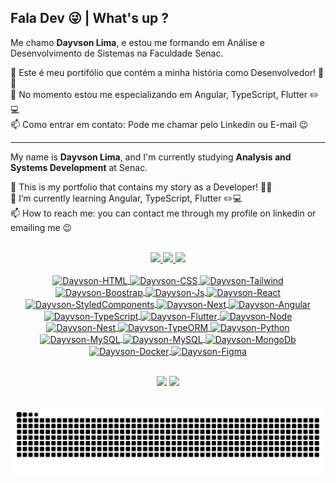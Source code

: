 ## Fala Dev 😜 | What's up ?

Me chamo <b>Dayvson Lima</b>, e estou me formando em Análise e Desenvolvimento de Sistemas na Faculdade Senac.

🔭 Este é meu portifólio que contém a minha história como Desenvolvedor! 🚀🚀 <br>
🌱 No momento estou me especializando em Angular, TypeScript, Flutter ✏️💻 <br>
📫 Como entrar em contato: Pode me chamar pelo Linkedin ou E-mail 😉 

<hr>

My name is <b>Dayvson Lima</b>, and I'm currently studying <b>Analysis and Systems Development</b> at Senac.

🔭 This is my portfolio that contains my story as a Developer! 🚀🚀 <br>
🌱 I’m currently learning Angular, TypeScript, Flutter ✏️💻 <br>
📫 How to reach me: you can contact me through my profile on linkedin or emailing me 😉

<br>

<div align="center">
  <a href="https://github.com/dayvsonlsantos">
  <img height="145em" src="https://github-readme-stats.vercel.app/api?username=dayvsonlsantos&show_icons=true&theme=gruvbox&include_all_commits=true&count_private=true"/>
  <img height="145em" src="https://github-readme-stats.vercel.app/api/top-langs/?username=dayvsonlsantos&layout=compact&langs_count=7&theme=gruvbox"/>
  <img height='180em' src='https://github-readme-streak-stats.herokuapp.com?user=dayvsonlsantos&theme=gruvbox&date_format=j%20M%5B%20Y%5D&fire=DD0000&ring=52DD81&dates=52DD81&stroke=ABCFDD' />
</div>

<div style="display: inline_block">

<div align="center">
  </br>
  <img align="center" alt="Dayvson-HTML" width="40" height="30" src="https://devicons.railway.app/i/html5.svg">
  <img align="center" alt="Dayvson-CSS" width="40" height="30" src="https://devicons.railway.app/i/css3.svg">
  <img align="center" width="40" height="30" alt="Dayvson-Tailwind" src="https://user-images.githubusercontent.com/102249811/191096932-b5ac035f-8cb7-4718-b966-789278dbaa69.svg">
  <img align="center" width="40" height="30" alt="Dayvson-Boostrap" src="https://devicons.railway.app/i/bootstrap.svg">
  <img align="center" alt="Dayvson-Js" width="40" height="30" src="https://devicons.railway.app/i/javascript.svg">
  <img align="center" alt="Dayvson-React" width="40" height="30" src="https://devicons.railway.app/i/react.svg">
  <img align="center" alt="Dayvson-StyledComponents" width="60" height="60" src="https://user-images.githubusercontent.com/102249811/191101190-e3d088af-a3d7-4341-8cb6-67bb020fc5cd.png">
  <img align="center" alt="Dayvson-Next" width="40" height="30" src="https://devicons.railway.app/i/nextjs-dark.svg">
  <img align="center" alt="Dayvson-Angular" width="40" height="30" src="https://devicons.railway.app/i/angularjs.svg">
  <img align="center" alt="Dayvson-TypeScript" width="40" height="30" src="https://devicons.railway.app/i/typescript.svg">
  <img align="center" alt="Dayvson-Flutter" width="40" height="30" src="https://devicons.railway.app/i/flutter.svg">
  <img align="center" alt="Dayvson-Node" width="40" height="30" src="https://devicons.railway.app/i/nodejs.svg">
  <img align="center" alt="Dayvson-Nest" width="40" height="30" src="https://devicons.railway.app/i/nestjs.svg">
  <img align="center" alt="Dayvson-TypeORM" width="40" height="30" src="https://github.com/dayvsonlsantos/dayvsonlsantos/assets/102249811/e26a6f41-5804-47a9-a5da-c9bf15e1ccaf">
  <img align="center" alt="Dayvson-Python" width="40" height="30" src="https://devicons.railway.app/i/python.svg">
  <img align="center" alt="Dayvson-MySQL" width="40" height="30" src="https://devicons.railway.app/i/postgresql.svg">
  <img align="center" alt="Dayvson-MySQL" width="40" height="30" src="https://devicons.railway.app/i/mysql.svg">
  <img align="center" alt="Dayvson-MongoDb" width="40" height="30" src="https://devicons.railway.app/i/mongodb.svg">
  <img align="center" alt="Dayvson-Docker" width="40" height="30" src="https://devicons.railway.app/i/docker.svg">
  <img align="center" width="40" height="30" alt="Dayvson-Figma" src="https://devicons.railway.app/i/figma.svg">
<!--   <img align="center" width="40" height="30" alt="Dayvson-Sass" src="https://devicons.railway.app/i/sass.svg"> -->
  </br>
</div>

</div>

<br>

<div style="display:block;" align="center">

  <a href = "mailto:dayvsonlsantos@gmail.com"><img src="https://img.shields.io/badge/-Gmail-%23333?style=for-the-badge&logo=gmail&logoColor=white" target="_blank"></a>
  <a href="https://www.linkedin.com/in/dayvsonlimasantos" target="_blank"><img src="https://img.shields.io/badge/-LinkedIn-%230077B5?style=for-the-badge&logo=linkedin&logoColor=white" target="_blank"></a> 
  
</div>

##

![snake gif](https://github.com/dayvsonlsantos/dayvsonlsantos/blob/output/github-contribution-grid-snake.svg)
  

